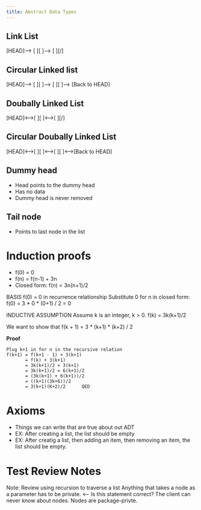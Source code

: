 ```yaml
---
title: Abstract Data Types
---
```


## Link List

[HEAD]--> [ ][ ]--> [ ][/]

## Circular Linked list

[HEAD]--> [ ][ ]--> [ ][ ]--> [Back to HEAD]

## Doubally Linked List

[HEAD]<-->[ ][ ]<-->[ ][/]

## Circular Doubally Linked List

[HEAD]<-->[ ][ ]<-->[ ][ ]<-->[Back to HEAD]

## Dummy head

- Head points to the dummy head
- Has no data
- Dummy head is never removed

## Tail node

- Points to last node in the list

# Induction proofs

- f(0) = 0
- f(n) = f(n-1) + 3n
- Closed form: f(n) = 3n(n+1)/2

BASIS
f(0) = 0 in recurrence relationship
Substitute 0 for n in closed form: f(0) = 3 * 0 * (0+1) / 2 = 0

INDUCTIVE ASSUMPTION
Assume k is an integer, k > 0.
f(k) = 3k(k+1)/2

We want to show that f(k + 1) = 3 * (k+1) * (k+2) / 2

**Proof**

```
Plug k+1 in for n in the recursive relation
f(k+1) = f(k+1 - 1) + 3(k+1)
       = f(k) + 3(k+1)
       = 3k(k+1)/2 + 3(k+1)
       = 3k(k+1)/2 = 6(k+1)/2
       = (3k(k+1) + 6(k+1))/2
       = ((k+1)(3k+6))/2
       = 3(k+1)(K+2)/2      QED
```

# Axioms

- Things we can write that are true about out ADT
- EX: After creating a list, the list should be empty
- EX: After creatig a list, then adding an item, then removing an item, the list should be empty.

# Test Review Notes
Note: Review using recursion to traverse a list
Anything that takes a node as a parameter has to be private. <-- Is this statement correct?
The client can never know about nodes.
Nodes are package-privte.
